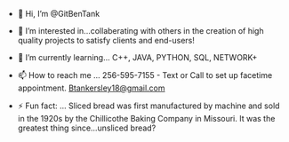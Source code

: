 - 👋 Hi, I’m @GitBenTank
  
- 👀 I’m interested in...collaberating with others in the creation of high quality projects
      to satisfy clients and end-users!
  
- 🌱 I’m currently learning... C++, JAVA, PYTHON, SQL, NETWORK+
  
- 📫 How to reach me ... 256-595-7155 - Text or Call to set up facetime appointment.
                          Btankersley18@gmail.com
  
- ⚡ Fun fact: ... Sliced bread was first manufactured by machine and sold in the 1920s by the Chillicothe Baking Company in Missouri.
                    It was the greatest thing since…unsliced bread?

<!---
GitBenTank/GitBenTank is a ✨ special ✨ repository because its `README.md` (this file) appears on your GitHub profile.
You can click the Preview link to take a look at your changes.
--->
